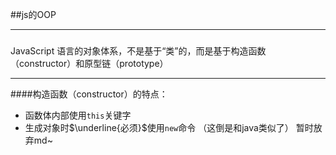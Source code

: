##js的OOP
***
###
JavaScript 语言的对象体系，不是基于“类”的，而是基于构造函数（constructor）和原型链（prototype）
****
####构造函数（constructor）的特点：
- 函数体内部使用`this`关键字
- 生成对象时$\underline{必须}$使用`new`命令  （这倒是和java类似了）
暂时放弃md~

